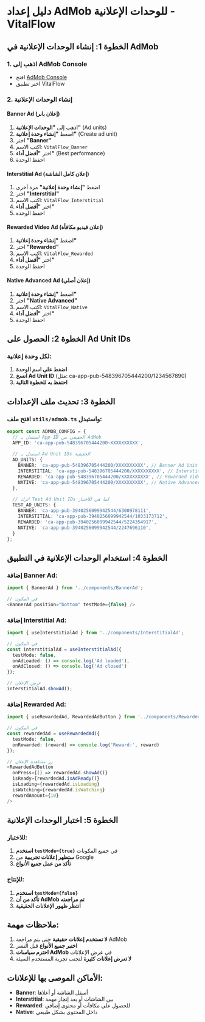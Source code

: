 # دليل إعداد AdMob للوحدات الإعلانية - VitalFlow

## الخطوة 1: إنشاء الوحدات الإعلانية في AdMob

### 1. اذهب إلى AdMob Console
- افتح [AdMob Console](https://admob.google.com)
- اختر تطبيق VitalFlow

### 2. إنشاء الوحدات الإعلانية

#### Banner Ad (إعلان بانر)
1. اذهب إلى **"الوحدات الإعلانية"** (Ad units)
2. اضغط **"إنشاء وحدة إعلانية"** (Create ad unit)
3. اختر **"Banner"**
4. اكتب الاسم: `VitalFlow_Banner`
5. اختر **"أفضل أداء"** (Best performance)
6. احفظ الوحدة

#### Interstitial Ad (إعلان كامل الشاشة)
1. اضغط **"إنشاء وحدة إعلانية"** مرة أخرى
2. اختر **"Interstitial"**
3. اكتب الاسم: `VitalFlow_Interstitial`
4. اختر **"أفضل أداء"**
5. احفظ الوحدة

#### Rewarded Video Ad (إعلان فيديو مكافأة)
1. اضغط **"إنشاء وحدة إعلانية"**
2. اختر **"Rewarded"**
3. اكتب الاسم: `VitalFlow_Rewarded`
4. اختر **"أفضل أداء"**
5. احفظ الوحدة

#### Native Advanced Ad (إعلان أصلي)
1. اضغط **"إنشاء وحدة إعلانية"**
2. اختر **"Native Advanced"**
3. اكتب الاسم: `VitalFlow_Native`
4. اختر **"أفضل أداء"**
5. احفظ الوحدة

## الخطوة 2: الحصول على Ad Unit IDs

### لكل وحدة إعلانية:
1. **اضغط على اسم الوحدة**
2. **انسخ Ad Unit ID** (مثل: ca-app-pub-548396705444200/1234567890)
3. **احتفظ به للخطوة التالية**

## الخطوة 3: تحديث ملف الإعدادات

### افتح ملف `utils/admob.ts` واستبدل:

```typescript
export const ADMOB_CONFIG = {
  // استبدل بـ App ID الحقيقي من AdMob
  APP_ID: 'ca-app-pub-548396705444200~XXXXXXXXXX',
  
  // استبدل بـ Ad Unit IDs الحقيقية
  AD_UNITS: {
    BANNER: 'ca-app-pub-548396705444200/XXXXXXXXXX', // Banner Ad Unit ID
    INTERSTITIAL: 'ca-app-pub-548396705444200/XXXXXXXXXX', // Interstitial Ad Unit ID
    REWARDED: 'ca-app-pub-548396705444200/XXXXXXXXXX', // Rewarded Video Ad Unit ID
    NATIVE: 'ca-app-pub-548396705444200/XXXXXXXXXX', // Native Advanced Ad Unit ID
  },
  
  // اترك Test Ad Unit IDs كما هي للاختبار
  TEST_AD_UNITS: {
    BANNER: 'ca-app-pub-3940256099942544/6300978111',
    INTERSTITIAL: 'ca-app-pub-3940256099942544/1033173712',
    REWARDED: 'ca-app-pub-3940256099942544/5224354917',
    NATIVE: 'ca-app-pub-3940256099942544/2247696110',
  }
};
```

## الخطوة 4: استخدام الوحدات الإعلانية في التطبيق

### إضافة Banner Ad:
```typescript
import { BannerAd } from '../components/BannerAd';

// في المكون
<BannerAd position="bottom" testMode={false} />
```

### إضافة Interstitial Ad:
```typescript
import { useInterstitialAd } from '../components/InterstitialAd';

// في المكون
const interstitialAd = useInterstitialAd({
  testMode: false,
  onAdLoaded: () => console.log('Ad loaded'),
  onAdClosed: () => console.log('Ad closed')
});

// عرض الإعلان
interstitialAd.showAd();
```

### إضافة Rewarded Ad:
```typescript
import { useRewardedAd, RewardedAdButton } from '../components/RewardedAd';

// في المكون
const rewardedAd = useRewardedAd({
  testMode: false,
  onRewarded: (reward) => console.log('Reward:', reward)
});

// زر مشاهدة الإعلان
<RewardedAdButton
  onPress={() => rewardedAd.showAd()}
  isReady={rewardedAd.isAdReady()}
  isLoading={rewardedAd.isLoading}
  isWatching={rewardedAd.isWatching}
  rewardAmount={10}
/>
```

## الخطوة 5: اختبار الوحدات الإعلانية

### للاختبار:
1. **استخدم `testMode={true}`** في جميع المكونات
2. **ستظهر إعلانات تجريبية** من Google
3. **تأكد من عمل جميع الأنواع**

### للإنتاج:
1. **استخدم `testMode={false}`**
2. **تأكد من أن AdMob تم مراجعته**
3. **انتظر ظهور الإعلانات الحقيقية**

## ملاحظات مهمة:

1. **لا تستخدم إعلانات حقيقية** حتى يتم مراجعة AdMob
2. **اختبر جميع الأنواع** قبل النشر
3. **احترم سياسات AdMob** في عرض الإعلانات
4. **لا تعرض إعلانات كثيرة** لتجنب تجربة المستخدم السيئة

## الأماكن الموصى بها للإعلانات:

- **Banner**: أسفل الشاشة أو أعلاها
- **Interstitial**: بين الشاشات أو بعد إنجاز مهمة
- **Rewarded**: للحصول على مكافآت أو محتوى إضافي
- **Native**: داخل المحتوى بشكل طبيعي 